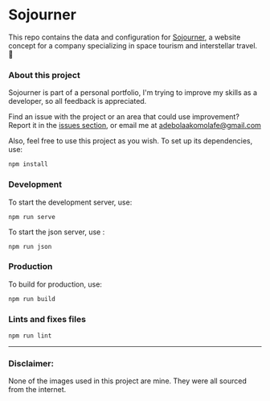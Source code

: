 # Sojourner

This repo contains the data and configuration for [Sojourner](https://sojourner.netlify.app), a website concept for a company specializing in space tourism and interstellar travel. 🚀

### About this project
Sojourner is part of a personal portfolio, I'm trying to improve my skills as a developer, so all feedback is appreciated.

Find an issue with the project or an area that could use improvement? Report it in the [issues section](github.com/adebola-xyz/sojourner/issues), or email me at adebolaakomolafe@gmail.com

Also, feel free to use this project as you wish. To set up its dependencies, use:
```
npm install
```

### Development
To start the development server, use:
```
npm run serve
```

To start the json server, use :
```
npm run json
```

### Production
To build for production, use:
```
npm run build
```

### Lints and fixes files
```
npm run lint
```
---------

### Disclaimer:


None of the images used in this project are mine. They were all sourced from the internet.
